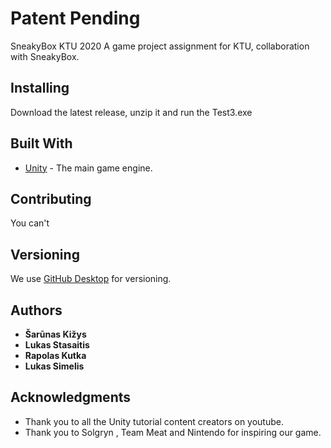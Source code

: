 # Patent Pending
SneakyBox KTU 2020
A game project assignment for KTU, collaboration with SneakyBox.

## Installing

Download the latest release, unzip it and run the Test3.exe

## Built With

* [Unity](https://unity.com/) - The main game engine.

## Contributing

You can't

## Versioning

We use [GitHub Desktop](https://desktop.github.com/) for versioning.

## Authors

* **Šarūnas Kižys** 
* **Lukas Stasaitis** 
* **Rapolas Kutka** 
* **Lukas Simelis** 

## Acknowledgments

* Thank you to all the Unity tutorial content creators on youtube.
* Thank you to Solgryn , Team Meat and Nintendo for inspiring our game.

